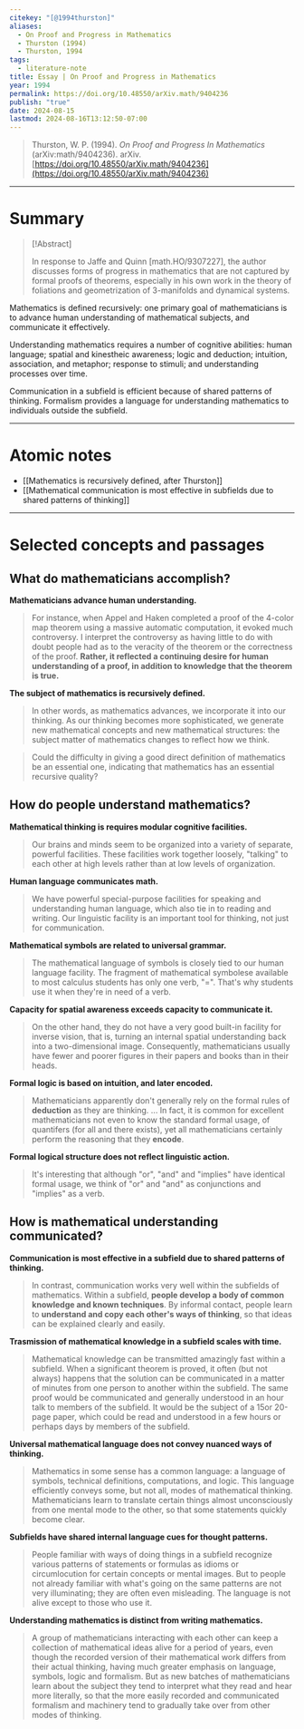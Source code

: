 ```yaml
---
citekey: "[@1994thurston]"
​aliases:
  - On Proof and Progress in Mathematics
  - Thurston (1994)
  - Thurston, 1994
tags:
  - literature-note
title: Essay | On Proof and Progress in Mathematics
year: 1994
permalink: https://doi.org/10.48550/arXiv.math/9404236
publish: "true"
date: 2024-08-15
lastmod: 2024-08-16T13:12:50-07:00
---
```

> Thurston, W. P. (1994). _On Proof and Progress In Mathematics_ (arXiv:math/9404236). arXiv. [https://doi.org/10.48550/arXiv.math/9404236](https://doi.org/10.48550/arXiv.math/9404236)


---
# Summary


> [!Abstract]
>
> In response to Jaffe and Quinn [math.HO/9307227], the author discusses forms of progress in mathematics that are not captured by formal proofs of theorems, especially in his own work in the theory of foliations and geometrization of 3-manifolds and dynamical systems.

Mathematics is defined recursively: one primary goal of mathematicians is to advance human understanding of mathematical subjects, and communicate it effectively.

Understanding mathematics requires a number of cognitive abilities: human language; spatial and kinestheic awareness; logic and deduction; intuition, association, and metaphor; response to stimuli; and understanding processes over time.

Communication in a subfield is efficient because of shared patterns of thinking. Formalism provides a language for understanding mathematics to individuals outside the subfield.

---
# Atomic notes

- [[Mathematics is recursively defined, after Thurston]]
- [[Mathematical communication is most effective in subfields due to shared patterns of thinking]]

---

# Selected concepts and passages

## What do mathematicians accomplish?

**Mathematicians advance human understanding.**
> For instance, when Appel and Haken completed a proof of the 4-color map theorem using a massive automatic computation, it evoked much controversy. I interpret the controversy as having little to do with doubt people had as to the veracity of the theorem or the correctness of the proof. **Rather, it reflected a continuing desire for human understanding of a proof, in addition to knowledge that the theorem is true.**

**The subject of mathematics is recursively defined.**
> In other words, as mathematics advances, we incorporate it into our thinking. As our thinking becomes more sophisticated, we generate new mathematical concepts and new mathematical structures: the subject matter of mathematics changes to reflect how we think.

> Could the difficulty in giving a good direct definition of mathematics be an essential one, indicating that mathematics has an essential recursive quality?

## How do people understand mathematics?

**Mathematical thinking is requires modular cognitive facilities.**
> Our brains and minds seem to be organized into a variety of separate, powerful facilities. These facilities work together loosely, "talking" to each other at high levels rather than at low levels of organization.

**Human language communicates math.**
> We have powerful special-purpose facilities for speaking and understanding human language, which also tie in to reading and writing. Our linguistic facility is an important tool for thinking, not just for communication.

**Mathematical symbols are related to universal grammar.**
> The mathematical language of symbols is closely tied to our human language facility. The fragment of mathematical symbolese available to most calculus students has only one verb, "=". That's why students use it when they're in need of a verb.

**Capacity for spatial awareness exceeds capacity to communicate it.**
> On the other hand, they do not have a very good built-in facility for inverse vision, that is, turning an internal spatial understanding back into a two-dimensional image. Consequently, mathematicians usually have fewer and poorer figures in their papers and books than in their heads.

**Formal logic is based on intuition, and later encoded.**
> Mathematicians apparently don't generally rely on the formal rules of **deduction** as they are thinking. ... In fact, it is common for excellent mathematicians not even to know the standard formal usage, of quantifers (for all and there exists), yet all mathematicians certainly perform the reasoning that they **encode**.

**Formal logical structure does not reflect linguistic action.**
> It's interesting that although "or", "and" and "implies" have identical formal usage, we think of "or" and "and" as conjunctions and "implies" as a verb.

## How is mathematical understanding communicated?

**Communication is most effective in a subfield due to shared patterns of thinking.**
> In contrast, communication works very well within the subfields of mathematics. Within a subfield, **people develop a body of common knowledge and known techniques**. By informal contact, people learn to **understand and copy each other's ways of thinking**, so that ideas can be explained clearly and easily.

**Trasmission of mathematical knowledge in a subfield scales with time.**
> Mathematical knowledge can be transmitted amazingly fast within a subfield. When a significant theorem is proved, it often (but not always) happens that the solution can be communicated in a matter of minutes from one person to another within the subfield. The same proof would be communicated and generally understood in an hour talk to members of the subfield. It would be the subject of a 15or 20-page paper, which could be read and understood in a few hours or perhaps days by members of the subfield.

**Universal mathematical language does not convey nuanced ways of thinking.**
> Mathematics in some sense has a common language: a language of symbols, technical definitions, computations, and logic. This language efficiently conveys some, but not all, modes of mathematical thinking. Mathematicians learn to translate certain things almost unconsciously from one mental mode to the other, so that some statements quickly become clear.

**Subfields have shared internal language cues for thought patterns.**
> People familiar with ways of doing things in a subfield recognize various patterns of statements or formulas as idioms or circumlocution for certain concepts or mental images. But to people not already familiar with what's going on the same patterns are not very illuminating; they are often even misleading. The language is not alive except to those who use it.

**Understanding mathematics is distinct from writing mathematics.**
> A group of mathematicians interacting with each other can keep a collection of mathematical ideas alive for a period of years, even though the recorded version of their mathematical work differs from their actual thinking, having much greater emphasis on language, symbols, logic and formalism. But as new batches of mathematicians learn about the subject they tend to interpret what they read and hear more literally, so that the more easily recorded and communicated formalism and machinery tend to gradually take over from other modes of thinking.



